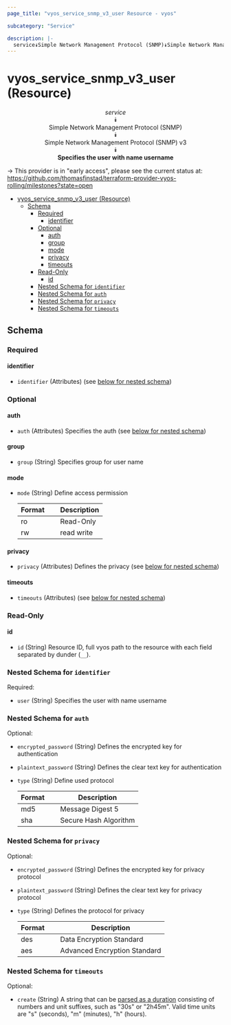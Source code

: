 ```yaml
---
page_title: "vyos_service_snmp_v3_user Resource - vyos"

subcategory: "Service"

description: |-
  service⯯Simple Network Management Protocol (SNMP)⯯Simple Network Management Protocol (SNMP) v3⯯Specifies the user with name username
---
```


# vyos_service_snmp_v3_user (Resource)
<center>

*service*  
⯯  
Simple Network Management Protocol (SNMP)  
⯯  
Simple Network Management Protocol (SNMP) v3  
⯯  
**Specifies the user with name username**


</center>

-> This provider is in "early access", please see the current status at: https://github.com/thomasfinstad/terraform-provider-vyos-rolling/milestones?state=open

<!--TOC-->

- [vyos_service_snmp_v3_user (Resource)](#vyos_service_snmp_v3_user-resource)
  - [Schema](#schema)
    - [Required](#required)
      - [identifier](#identifier)
    - [Optional](#optional)
      - [auth](#auth)
      - [group](#group)
      - [mode](#mode)
      - [privacy](#privacy)
      - [timeouts](#timeouts)
    - [Read-Only](#read-only)
      - [id](#id)
    - [Nested Schema for `identifier`](#nested-schema-for-identifier)
    - [Nested Schema for `auth`](#nested-schema-for-auth)
    - [Nested Schema for `privacy`](#nested-schema-for-privacy)
    - [Nested Schema for `timeouts`](#nested-schema-for-timeouts)

<!--TOC-->

<!-- schema generated by tfplugindocs -->
## Schema

### Required

#### identifier
- `identifier` (Attributes) (see [below for nested schema](#nestedatt--identifier))

### Optional

#### auth
- `auth` (Attributes) Specifies the auth (see [below for nested schema](#nestedatt--auth))
#### group
- `group` (String) Specifies group for user name
#### mode
- `mode` (String) Define access permission

    |  Format  &emsp;|  Description  |
    |----------|---------------|
    |  ro      &emsp;|  Read-Only    |
    |  rw      &emsp;|  read write   |
#### privacy
- `privacy` (Attributes) Defines the privacy (see [below for nested schema](#nestedatt--privacy))
#### timeouts
- `timeouts` (Attributes) (see [below for nested schema](#nestedatt--timeouts))

### Read-Only

#### id
- `id` (String) Resource ID, full vyos path to the resource with each field separated by dunder (`__`).

<a id="nestedatt--identifier"></a>
### Nested Schema for `identifier`

Required:

- `user` (String) Specifies the user with name username


<a id="nestedatt--auth"></a>
### Nested Schema for `auth`

Optional:

- `encrypted_password` (String) Defines the encrypted key for authentication
- `plaintext_password` (String) Defines the clear text key for authentication
- `type` (String) Define used protocol

    |  Format  &emsp;|  Description            |
    |----------|-------------------------|
    |  md5     &emsp;|  Message Digest 5       |
    |  sha     &emsp;|  Secure Hash Algorithm  |


<a id="nestedatt--privacy"></a>
### Nested Schema for `privacy`

Optional:

- `encrypted_password` (String) Defines the encrypted key for privacy protocol
- `plaintext_password` (String) Defines the clear text key for privacy protocol
- `type` (String) Defines the protocol for privacy

    |  Format  &emsp;|  Description                   |
    |----------|--------------------------------|
    |  des     &emsp;|  Data Encryption Standard      |
    |  aes     &emsp;|  Advanced Encryption Standard  |


<a id="nestedatt--timeouts"></a>
### Nested Schema for `timeouts`

Optional:

- `create` (String) A string that can be [parsed as a duration](https://pkg.go.dev/time#ParseDuration) consisting of numbers and unit suffixes, such as &#34;30s&#34; or &#34;2h45m&#34;. Valid time units are &#34;s&#34; (seconds), &#34;m&#34; (minutes), &#34;h&#34; (hours).
